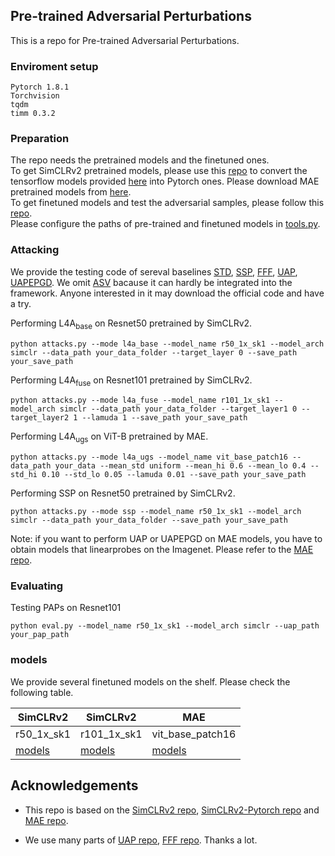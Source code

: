 ## Pre-trained Adversarial Perturbations
This is a repo for Pre-trained Adversarial Perturbations.

### Enviroment setup
```
Pytorch 1.8.1
Torchvision
tqdm
timm 0.3.2
```

### Preparation
The repo needs the pretrained models and the finetuned ones.\
To get SimCLRv2 pretrained models, please use this [repo](https://github.com/Separius/SimCLRv2-Pytorch) to convert the tensorflow models provided [here](https://github.com/google-research/simclr) into Pytorch ones. Please download MAE pretrained models from [here](https://github.com/facebookresearch/mae).\
To get finetuned models and test the adversarial samples, please follow this [repo](finetuning/SimCLR/README.md).\
Please configure the paths of pre-trained and finetuned models in [tools.py](tools.py).



### Attacking
We provide the testing code of sereval baselines [STD](https://openaccess.thecvf.com/content_CVPR_2020/papers/Lu_Enhancing_Cross-Task_Black-Box_Transferability_of_Adversarial_Examples_With_Dispersion_Reduction_CVPR_2020_paper.pdf), [SSP](https://arxiv.org/abs/2006.04924), [FFF](https://arxiv.org/abs/1707.05572), [UAP](https://arxiv.org/abs/1610.08401), [UAPEPGD](https://ieeexplore.ieee.org/abstract/document/9191288/).
We omit [ASV](https://arxiv.org/abs/1709.03582) bacause it can hardly be integrated into the framework. Anyone interested in it may download the official code and have a try. 

Performing L4A<sub>base</sub> on Resnet50 pretrained by SimCLRv2. 
```
python attacks.py --mode l4a_base --model_name r50_1x_sk1 --model_arch simclr --data_path your_data_folder --target_layer 0 --save_path your_save_path
```

Performing L4A<sub>fuse</sub> on Resnet101 pretrained by SimCLRv2. 
```
python attacks.py --mode l4a_fuse --model_name r101_1x_sk1 --model_arch simclr --data_path your_data_folder --target_layer1 0 --target_layer2 1 --lamuda 1 --save_path your_save_path
```

Performing L4A<sub>ugs</sub> on ViT-B pretrained by MAE.
```
python attacks.py --mode l4a_ugs --model_name vit_base_patch16 --data_path your_data --mean_std uniform --mean_hi 0.6 --mean_lo 0.4 --std_hi 0.10 --std_lo 0.05 --lamuda 0.01 --save_path your_save_path
```

Performing SSP on Resnet50 pretrained by SimCLRv2. 
```
python attacks.py --mode ssp --model_name r50_1x_sk1 --model_arch simclr --data_path your_data_folder --save_path your_save_path
```

Note: if you want to perform UAP or UAPEPGD on MAE models, you have to obtain models that linearprobes on the Imagenet.
Please refer to the [MAE repo](https://github.com/facebookresearch/mae).

### Evaluating
Testing PAPs on Resnet101
```
python eval.py --model_name r50_1x_sk1 --model_arch simclr --uap_path your_pap_path
```

### models
We provide several finetuned models on the shelf. Please check the following table.

|  SimCLRv2   | SimCLRv2  | MAE |
|  ----  | ----  | ----  |
| r50_1x_sk1  | r101_1x_sk1 | vit_base_patch16 |
| [models]()  | [models]() | [models]() |

## Acknowledgements
* This repo is based on the [SimCLRv2 repo](https://github.com/google-research/simclr), [SimCLRv2-Pytorch repo](https://github.com/Separius/SimCLRv2-Pytorch) and [MAE repo](https://github.com/facebookresearch/mae).

* We use many parts of [UAP repo](https://github.com/NetoPedro/Universal-Adversarial-Perturbations-Pytorch), [FFF repo](https://github.com/val-iisc/fast-feature-fool). Thanks a lot.
